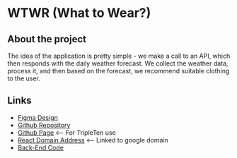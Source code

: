 # WTWR (What to Wear?)

## About the project

The idea of the application is pretty simple - we make a call to an API, which then responds with the daily weather forecast. We collect the weather data, process it, and then based on the forecast, we recommend suitable clothing to the user.

## Links

- [Figma Design](https://www.figma.com/file/DTojSwldenF9UPKQZd6RRb/Sprint-10%3A-WTWR)
- [Github Repository](https://github.com/SamPage4427/se_project_react)
- [Github Page](https://SamPage4427.github.io/se_project_react) <-- For TripleTen use
- [React Domain Address](https://www.samjpage.dev/se_project_react) <-- Linked to google domain
- [Back-End Code](https://github.com/SamPage4427/se_project_express)
